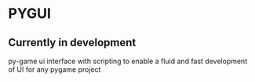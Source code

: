 # PYGUI

## Currently in development 
py-game ui interface with scripting to enable a fluid and fast development of UI for any pygame project 
